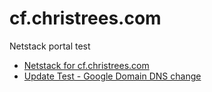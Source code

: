 # cf.christrees.com
Netstack portal test

- [Netstack for cf.christrees.com](https://cf.christrees.com/ns/)
- [Update Test - Google Domain DNS change](https://domains.google.com/)
